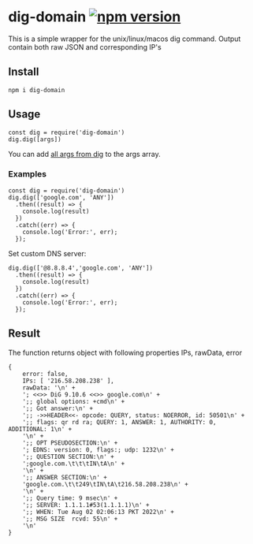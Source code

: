 # dig-domain [![npm version](https://badge.fury.io/js/dig-domain.svg)](https://badge.fury.io/js/dig-domain)
This is a simple wrapper for the unix/linux/macos dig command. Output contain both raw JSON and corresponding IP's

## Install
```
npm i dig-domain
```

## Usage
```
const dig = require('dig-domain')
dig.dig([args])
```
You can add [all args from dig](https://linux.die.net/man/1/dig) to the args array.
### Examples
```
const dig = require('dig-domain')
dig.dig(['google.com', 'ANY'])
  .then((result) => {
    console.log(result)
  })
  .catch((err) => {
    console.log('Error:', err);
  });
```
Set custom DNS server:
```
dig.dig(['@8.8.8.4','google.com', 'ANY'])
  .then((result) => {
    console.log(result)
  })
  .catch((err) => {
    console.log('Error:', err);
  });
```

## Result

The function returns object with following properties IPs, rawData, error
```
{
    error: false,
    IPs: [ '216.58.208.238' ],
    rawData: '\n' +
    '; <<>> DiG 9.10.6 <<>> google.com\n' +
    ';; global options: +cmd\n' +
    ';; Got answer:\n' +
    ';; ->>HEADER<<- opcode: QUERY, status: NOERROR, id: 50501\n' +
    ';; flags: qr rd ra; QUERY: 1, ANSWER: 1, AUTHORITY: 0, ADDITIONAL: 1\n' +
    '\n' +
    ';; OPT PSEUDOSECTION:\n' +
    '; EDNS: version: 0, flags:; udp: 1232\n' +
    ';; QUESTION SECTION:\n' +
    ';google.com.\t\t\tIN\tA\n' +
    '\n' +
    ';; ANSWER SECTION:\n' +
    'google.com.\t\t249\tIN\tA\t216.58.208.238\n' +
    '\n' +
    ';; Query time: 9 msec\n' +
    ';; SERVER: 1.1.1.1#53(1.1.1.1)\n' +
    ';; WHEN: Tue Aug 02 02:06:13 PKT 2022\n' +
    ';; MSG SIZE  rcvd: 55\n' +
    '\n'
}

```
